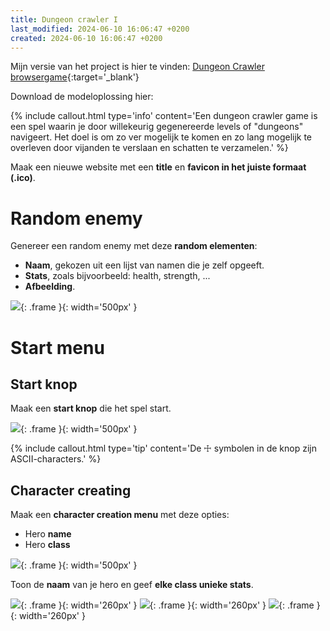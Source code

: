 ```yaml
---
title: Dungeon crawler I
last_modified: 2024-06-10 16:06:47 +0200
created: 2024-06-10 16:06:47 +0200
---
```


Mijn versie van het project is hier te vinden: [Dungeon Crawler browsergame](oefeningen/Dungeon-crawler/docs/index.html){:target='_blank'}


Download de modeloplossing hier:

{% include callout.html type='info' content='Een dungeon crawler game is een spel waarin je door willekeurig gegenereerde levels of "dungeons" navigeert. Het doel is om zo ver mogelijk te komen en zo lang mogelijk te overleven door vijanden te verslaan en schatten te verzamelen.' %}

Maak een nieuwe website met een **title** en **favicon in het juiste formaat (.ico)**.

# Random enemy 

Genereer een random enemy met deze **random elementen**:
- **Naam**, gekozen uit een lijst van namen die je zelf opgeeft.
- **Stats**, zoals bijvoorbeeld: health, strength, ...
- **Afbeelding**.

![](images/randomenemy.gif){: .frame }{: width='500px' }

# Start menu

## Start knop

Maak een **start knop** die het spel start.

![](images/enterdungeon.gif){: .frame }{: width='500px' }

{% include callout.html type='tip' content='De ☩ symbolen in de knop zijn ASCII-characters.' %}

## Character creating

Maak een **character creation menu** met deze opties:
- Hero **name**
- Hero **class**

![](images/herocreation.png){: .frame }{: width='500px' }

Toon de **naam** van je hero en geef **elke class unieke stats**.

![](images/class1.png){: .frame }{: width='260px' }
![](images/class2.png){: .frame }{: width='260px' }
![](images/class3.png){: .frame }{: width='260px' }
